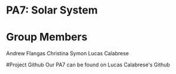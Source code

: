 # PA7: Solar System 

# Group Members
Andrew Flangas
Christina Symon 
Lucas Calabrese

#Project Github
Our PA7 can be found on Lucas Calabrese's Github 


